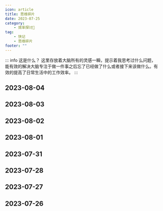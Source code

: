 ```yaml
---
icon: article
title: 思维碎片
date: 2023-07-25
category:
    - 效率探讨🧠
tag:
    - 快记
    - 思维碎片
footer: ""
---
```

::: info 这是什么？
这里存放着大脑所有的灵感一瞬，提示着我思考过什么问题，能有效的解决大脑专注于做一件事之后忘了已经做了什么或者接下来该做什么。有效的提高了日常生活中的工作效率。
:::

## 2023-08-04

<RCtag text="如何建立高效的学习体系 拆分 整理 理解 记忆 内化 写作输出(费曼学习法)" link="#"/>
<RCtag text="语雀 息流笔记flowus anki间隔重复记忆卡片软件 superMemo18渐进式阅读记忆软件" link="#"/>

## 2023-08-03

<RCtag text="面经 算法" link="#"/>

## 2023-08-02

<RCtag text="VScode栏目增设" link="#"/>
<RCtag text="VScode可折叠区域自定义" link="#"/>
<RCtag text="vscode markdown编辑插件" link="#"/>
<RCtag text="探讨一个成熟的个人博客需要具备哪些模块，如博客历史变更，可以说搭建心得" link="#"/>
<RCtag text="图床，了解oss阿里云对象存储，改善博客图片存储" link="#"/>
<RCtag text="善用空格和换行符，保持良好的书写代码习惯，形成好的代码风格" link="#"/>

## 2023-08-01

<RCtag text="牛客算法刷题" link="#"/>
<RCtag text="大疆答题 项目" link="#"/>
<RCtag text="指针读法 linux系统资料观看" link="#"/>
<RCtag text="数组作为形参时会退化为指针，指向首元素地址" link="#"/>
<RCtag text="指针可以做加减法，其结果为地址之间的偏移步长，编译器会自动帮你/sizeof(指针类型)" link="#"/>
<RCtag text="三目运算符，非0为真，负数也为真，0为假" link="#"/>

## 2023-07-31

<RCtag text="匈牙利命名法 代码风格纠正" link="#"/>
<RCtag text="三级目录优化" link="#"/>
<RCtag text="大疆创新" link="#"/>
<RCtag text="开发板代码修正" link="#"/>

## 2023-07-28

<RCtag text="智慧农业项目搭建" link="#"/>
<RCtag text="百度人才测评" link="#"/>
<RCtag text="重大，工作 取舍" link="#"/>
<RCtag text="unsigned char *底层常用" link="#"/>
<RCtag text="应该改函数使用的参数而不是改函数声明" link="#"/>
<RCtag text="收藏夹组件开发" link="#"/>
<RCtag text="效率探讨整理" link="#"/>
<RCtag text="刷面经" link="#"/>

## 2023-07-27

<RCtag text="笔记整理到网站" link="#"/>
<RCtag text="微信小程序" link="#"/>
<RCtag text="AT指令" link="#"/>
<RCtag text="WIFI开发" link="#"/>
<RCtag text="MQTT消息队列遥测传输协议" link="#"/>
<RCtag text="Markdown写作相关工具，html2md和批量图形转换" link="#"/>
<RCtag text="linux当中间服务器，微信小程序端下载" link="#"/>

## 2023-07-26

<RCtag text="命名" link="#"/>
<RCtag text="小驼峰" link="#"/>
<RCtag text="大驼峰-帕斯卡" link="#"/>
<RCtag text="kebabcase短横线" link="#"/>
<RCtag text="下划线" link="#"/>
<RCtag text="PNP" link="#"/>
<RCtag text="NPN" link="#"/>
<RCtag text="继电器" link="#"/>
<RCtag text="uart异步串口协议" link="#"/>
<RCtag text="spi四种工作模式" link="#"/>
<RCtag text="I2C" link="#"/>
<RCtag text="I2S音频" link="#"/>
<RCtag text="github风格Markdown语法" link="#"/>
<RCtag text="Markdown表格快速生成" link="#"/>
<RCtag text="Markdown折叠块<detail><summary>CLICK ME</summary></detail>" link="#"/>
<RCtag text="日志记录" link="#"/>
<script setup lang="ts">
import RCtag from "@RCtag"
</script>
